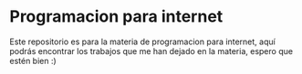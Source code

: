 # Programacion para internet
Este repositorio es para la materia de programacion para internet, aquí podrás encontrar los trabajos que me han dejado en la materia, espero que estén bien :)
